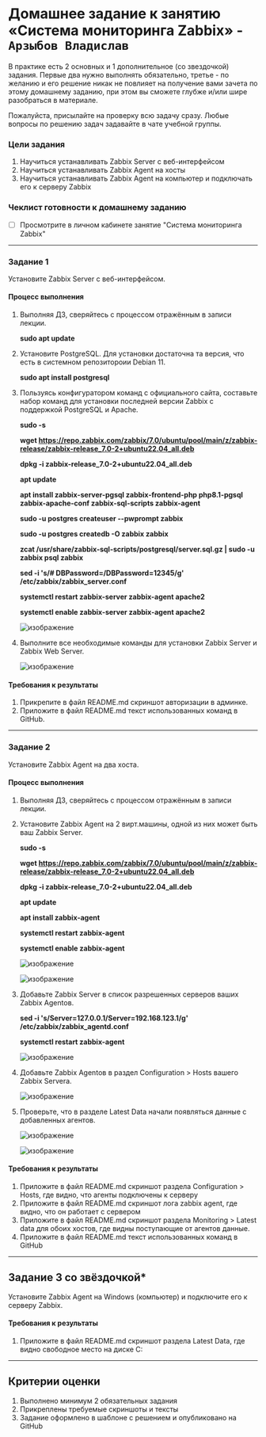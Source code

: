 # Домашнее задание к занятию «Система мониторинга Zabbix» - `Арзыбов Владислав`

В практике есть 2 основных и 1 дополнительное (со звездочкой) задания. Первые два нужно выполнять обязательно, третье - по желанию и его решение никак не повлияет на получение вами зачета по этому домашнему заданию, при этом вы сможете глубже и/или шире разобраться в материале. 

Пожалуйста, присылайте на проверку всю задачу сразу. Любые вопросы по решению задач задавайте в чате учебной группы.

### Цели задания
1. Научиться устанавливать Zabbix Server c веб-интерфейсом
2. Научиться устанавливать Zabbix Agent на хосты
3. Научиться устанавливать Zabbix Agent на компьютер и подключать его к серверу Zabbix 

### Чеклист готовности к домашнему заданию
- [ ] Просмотрите в личном кабинете занятие "Система мониторинга Zabbix" 


---

### Задание 1 

Установите Zabbix Server с веб-интерфейсом.

#### Процесс выполнения
1. Выполняя ДЗ, сверяйтесь с процессом отражённым в записи лекции.

   **sudo apt update**
   
3. Установите PostgreSQL. Для установки достаточна та версия, что есть в системном репозитороии Debian 11.

   **sudo apt install postgresql**
   
5. Пользуясь конфигуратором команд с официального сайта, составьте набор команд для установки последней версии Zabbix с поддержкой PostgreSQL и Apache.

   **sudo -s**

   **wget https://repo.zabbix.com/zabbix/7.0/ubuntu/pool/main/z/zabbix-release/zabbix-release_7.0-2+ubuntu22.04_all.deb**

   **dpkg -i zabbix-release_7.0-2+ubuntu22.04_all.deb**

   **apt update**

   **apt install zabbix-server-pgsql zabbix-frontend-php php8.1-pgsql zabbix-apache-conf zabbix-sql-scripts zabbix-agent**

   **sudo -u postgres createuser --pwprompt zabbix**
   
   **sudo -u postgres createdb -O zabbix zabbix**

   **zcat /usr/share/zabbix-sql-scripts/postgresql/server.sql.gz | sudo -u zabbix psql zabbix**

   **sed -i 's/# DBPassword=/DBPassword=12345/g' /etc/zabbix/zabbix_server.conf**

   **systemctl restart zabbix-server zabbix-agent apache2**

   **systemctl enable zabbix-server zabbix-agent apache2**

   ![изображение](https://github.com/user-attachments/assets/9e88f489-bcc4-405c-8711-317849096cfd)
   
7. Выполните все необходимые команды для установки Zabbix Server и Zabbix Web Server.

   ![изображение](https://github.com/user-attachments/assets/d363008f-e270-4cb1-b9f5-27c08a336622)


#### Требования к результаты 
1. Прикрепите в файл README.md скриншот авторизации в админке.
2. Приложите в файл README.md текст использованных команд в GitHub.

---

### Задание 2 

Установите Zabbix Agent на два хоста.

#### Процесс выполнения
1. Выполняя ДЗ, сверяйтесь с процессом отражённым в записи лекции.
2. Установите Zabbix Agent на 2 вирт.машины, одной из них может быть ваш Zabbix Server.

   **sudo -s**

   **wget https://repo.zabbix.com/zabbix/7.0/ubuntu/pool/main/z/zabbix-release/zabbix-release_7.0-2+ubuntu22.04_all.deb**

   **dpkg -i zabbix-release_7.0-2+ubuntu22.04_all.deb**

   **apt update**

   **apt install zabbix-agent**

   **systemctl restart zabbix-agent**

   **systemctl enable zabbix-agent**

   ![изображение](https://github.com/user-attachments/assets/89f00078-117e-434d-a4e4-d739eed2bc37)

   ![изображение](https://github.com/user-attachments/assets/f99029ad-c8aa-4a66-b0c1-cd6ff5aa145d)
    
4. Добавьте Zabbix Server в список разрешенных серверов ваших Zabbix Agentов.

   **sed -i 's/Server=127.0.0.1/Server=192.168.123.1/g' /etc/zabbix/zabbix_agentd.conf**

   **systemctl restart zabbix-agent**

   ![изображение](https://github.com/user-attachments/assets/e5c7602f-a53a-4bb8-b518-ed8697fbcaca)

6. Добавьте Zabbix Agentов в раздел Configuration > Hosts вашего Zabbix Servera.

   ![изображение](https://github.com/user-attachments/assets/5814cc1b-8dcb-4dc2-919c-aa612817152b)

8. Проверьте, что в разделе Latest Data начали появляться данные с добавленных агентов.

   ![изображение](https://github.com/user-attachments/assets/269778f5-a2ff-46ca-95a7-af9336951218)

   ![изображение](https://github.com/user-attachments/assets/769b7371-5021-4c60-b43e-d40d545542f3)

#### Требования к результаты 
1. Приложите в файл README.md скриншот раздела Configuration > Hosts, где видно, что агенты подключены к серверу
2. Приложите в файл README.md скриншот лога zabbix agent, где видно, что он работает с сервером
3. Приложите в файл README.md скриншот раздела Monitoring > Latest data для обоих хостов, где видны поступающие от агентов данные.
4. Приложите в файл README.md текст использованных команд в GitHub

---
## Задание 3 со звёздочкой*
Установите Zabbix Agent на Windows (компьютер) и подключите его к серверу Zabbix.

#### Требования к результаты 
1. Приложите в файл README.md скриншот раздела Latest Data, где видно свободное место на диске C:
--- 

## Критерии оценки

1. Выполнено минимум 2 обязательных задания
2. Прикреплены требуемые скриншоты и тексты 
3. Задание оформлено в шаблоне с решением и опубликовано на GitHub


